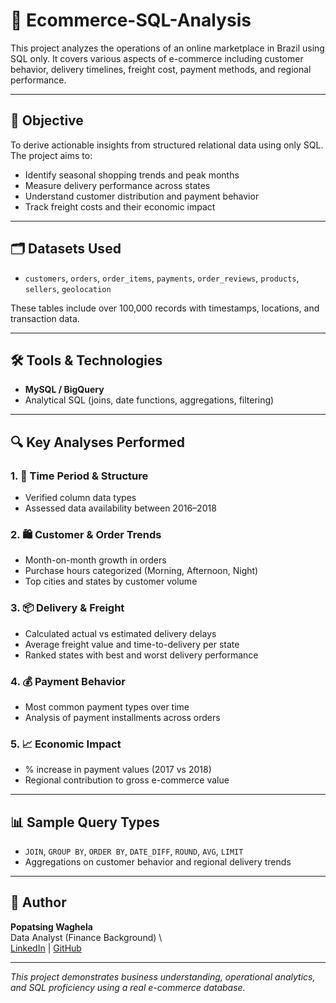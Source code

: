 # 🛒 Ecommerce-SQL-Analysis
This project analyzes the operations of an online marketplace in Brazil using SQL only. It covers various aspects of e-commerce including customer behavior, delivery timelines, freight cost, payment methods, and regional performance.

---

## 📌 Objective

To derive actionable insights from structured relational data using only SQL. The project aims to:

- Identify seasonal shopping trends and peak months
- Measure delivery performance across states
- Understand customer distribution and payment behavior
- Track freight costs and their economic impact

---

## 🗂️ Datasets Used

- `customers`, `orders`, `order_items`, `payments`, `order_reviews`, `products`, `sellers`, `geolocation`

These tables include over 100,000 records with timestamps, locations, and transaction data.

---

## 🛠 Tools & Technologies

- **MySQL / BigQuery**
- Analytical SQL (joins, date functions, aggregations, filtering)

---

## 🔍 Key Analyses Performed

### 1. 📆 Time Period & Structure
- Verified column data types
- Assessed data availability between 2016–2018

### 2. 🛍️ Customer & Order Trends
- Month-on-month growth in orders
- Purchase hours categorized (Morning, Afternoon, Night)
- Top cities and states by customer volume

### 3. 📦 Delivery & Freight
- Calculated actual vs estimated delivery delays
- Average freight value and time-to-delivery per state
- Ranked states with best and worst delivery performance

### 4. 💰 Payment Behavior
- Most common payment types over time
- Analysis of payment installments across orders

### 5. 📈 Economic Impact
- % increase in payment values (2017 vs 2018)
- Regional contribution to gross e-commerce value

---

## 📊 Sample Query Types

- `JOIN`, `GROUP BY`, `ORDER BY`, `DATE_DIFF`, `ROUND`, `AVG`, `LIMIT`
- Aggregations on customer behavior and regional delivery trends

---

## 👤 Author

**Popatsing Waghela**  
Data Analyst (Finance Background)  \  
[LinkedIn](https://www.linkedin.com/in/popatsing-waghela-3b7a87246) | [GitHub](https://github.com/Waghela007)


---

_This project demonstrates business understanding, operational analytics, and SQL proficiency using a real e-commerce database._
